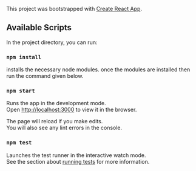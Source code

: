 This project was bootstrapped with [Create React App](https://github.com/facebook/create-react-app).

## Available Scripts

In the project directory, you can run:

### `npm install`
installs the necessary node modules.
once the modules are installed then run the command given below.

### `npm start`

Runs the app in the development mode.<br>
Open [http://localhost:3000](http://localhost:3000) to view it in the browser.

The page will reload if you make edits.<br>
You will also see any lint errors in the console.

### `npm test`

Launches the test runner in the interactive watch mode.<br>
See the section about [running tests](https://facebook.github.io/create-react-app/docs/running-tests) for more information.
